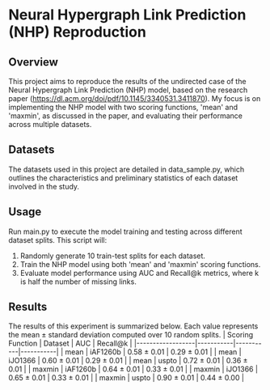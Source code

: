 # Neural Hypergraph Link Prediction (NHP) Reproduction

## Overview
This project aims to reproduce the results of the undirected case of the Neural Hypergraph Link Prediction (NHP) model, based on the research paper (https://dl.acm.org/doi/pdf/10.1145/3340531.3411870). My focus is on implementing the NHP model with two scoring functions, 'mean' and 'maxmin', as discussed in the paper, and evaluating their performance across multiple datasets.

## Datasets

The datasets used in this project are detailed in data_sample.py, which outlines the characteristics and preliminary statistics of each dataset involved in the study.

## Usage
Run main.py to execute the model training and testing across different dataset splits. This script will:
1. Randomly generate 10 train-test splits for each dataset.
2. Train the NHP model using both 'mean' and 'maxmin' scoring functions.
3. Evaluate model performance using AUC and Recall@k metrics, where k is half the number of missing links.

## Results
The results of this experiment is summarized below. Each value represents the mean ± standard deviation computed over 10 random splits.
| Scoring Function | Dataset   | AUC       | Recall@k  |
|------------------|-----------|-----------|-----------|
| mean             | iAF1260b  | 0.58 ± 0.01 | 0.29 ± 0.01 |
| mean             | iJO1366   | 0.60 ± 0.01 | 0.29 ± 0.01 |
| mean             | uspto     | 0.72 ± 0.01 | 0.36 ± 0.01 |
| maxmin           | iAF1260b  | 0.64 ± 0.01 | 0.33 ± 0.01 |
| maxmin           | iJO1366   | 0.65 ± 0.01 | 0.33 ± 0.01 |
| maxmin           | uspto     | 0.90 ± 0.01 | 0.44 ± 0.00 |
